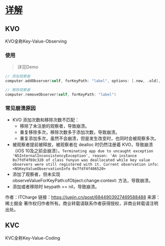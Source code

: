 # [详解](https://juejin.cn/post/6844903602545229831#heading-11)

## KVO

KVO全称Key-Value-Observing

### 使用

> 详见Demo

```swift
// 添加观察者
computer.addObserver(self, forKeyPath: "label", options: [.new, .old], context: nil)

// 移除观察者
computer.removeObserver(self, forKeyPath: "label")
```

### 常见崩溃原因

- KVO 添加次数和移除次数不匹配：
    - 移除了未注册的观察者，导致崩溃。
    - 重复移除多次，移除次数多于添加次数，导致崩溃。
    - 重复添加多次，虽然不会崩溃，但是发生改变时，也同时会被观察多次。
- 被观察者提前被释放，被观察者在 dealloc 时仍然注册着 KVO，导致崩溃（iOS 10及之前会崩溃）。`Terminating app due to uncaught exception 'NSInternalInconsistencyException', reason: 'An instance 0x7fdf4f69c320 of class Yunyun was deallocated while key value observers were still registered with it. Current observation info: <NSKeyValueObservationInfo 0x7fdf4f406520>`
- 添加了观察者，但未实现 observeValueForKeyPath:ofObject:change:context: 方法，导致崩溃。
- 添加或者移除时 keypath == nil，导致崩溃。

作者：ITCharge
链接：https://juejin.cn/post/6844903927469588488
来源：稀土掘金
著作权归作者所有。商业转载请联系作者获得授权，非商业转载请注明出处。

## KVC

KVC全称Key-Value-Coding